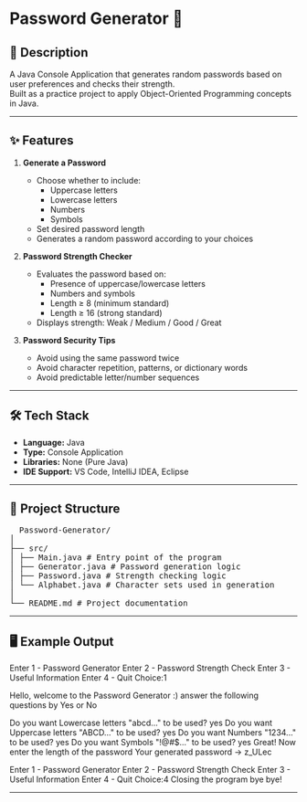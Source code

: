# Password Generator 🔐

## 📖 Description
A Java Console Application that generates random passwords based on user preferences and checks their strength.  
Built as a practice project to apply Object-Oriented Programming concepts in Java.  

---

## ✨ Features
1. **Generate a Password**
   - Choose whether to include:
     - Uppercase letters
     - Lowercase letters
     - Numbers
     - Symbols
   - Set desired password length
   - Generates a random password according to your choices

2. **Password Strength Checker**
   - Evaluates the password based on:
     - Presence of uppercase/lowercase letters
     - Numbers and symbols
     - Length ≥ 8 (minimum standard)
     - Length ≥ 16 (strong standard)
   - Displays strength: Weak / Medium / Good / Great

3. **Password Security Tips**
   - Avoid using the same password twice
   - Avoid character repetition, patterns, or dictionary words
   - Avoid predictable letter/number sequences

---

## 🛠 Tech Stack
- **Language:** Java
- **Type:** Console Application
- **Libraries:** None (Pure Java)
- **IDE Support:** VS Code, IntelliJ IDEA, Eclipse

---

## 📂 Project Structure
<pre>
  Password-Generator/
│
├── src/
│ ├── Main.java # Entry point of the program
│ ├── Generator.java # Password generation logic
│ ├── Password.java # Strength checking logic
│ └── Alphabet.java # Character sets used in generation
│
└── README.md # Project documentation
</pre>


---


## 🖥 Example Output


Enter 1 - Password Generator
Enter 2 - Password Strength Check
Enter 3 - Useful Information
Enter 4 - Quit
Choice:1

Hello, welcome to the Password Generator :) answer the following questions by Yes or No

Do you want Lowercase letters "abcd..." to be used?
yes
Do you want Uppercase letters "ABCD..." to be used? 
yes
Do you want Numbers "1234..." to be used? 
yes
Do you want Symbols "!@#$..." to be used? 
yes
Great! Now enter the length of the password
Your generated password -> z_ULec

Enter 1 - Password Generator
Enter 2 - Password Strength Check
Enter 3 - Useful Information
Enter 4 - Quit
Choice:4
Closing the program bye bye!

---
